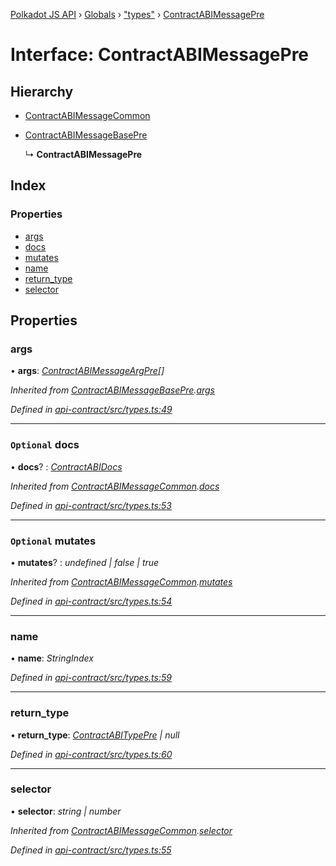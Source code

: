 [Polkadot JS API](../README.md) › [Globals](../globals.md) › ["types"](../modules/_types_.md) › [ContractABIMessagePre](_types_.contractabimessagepre.md)

# Interface: ContractABIMessagePre

## Hierarchy

* [ContractABIMessageCommon](_types_.contractabimessagecommon.md)

* [ContractABIMessageBasePre](_types_.contractabimessagebasepre.md)

  ↳ **ContractABIMessagePre**

## Index

### Properties

* [args](_types_.contractabimessagepre.md#args)
* [docs](_types_.contractabimessagepre.md#optional-docs)
* [mutates](_types_.contractabimessagepre.md#optional-mutates)
* [name](_types_.contractabimessagepre.md#name)
* [return_type](_types_.contractabimessagepre.md#return_type)
* [selector](_types_.contractabimessagepre.md#selector)

## Properties

###  args

• **args**: *[ContractABIMessageArgPre](../modules/_types_.md#contractabimessageargpre)[]*

*Inherited from [ContractABIMessageBasePre](_types_.contractabimessagebasepre.md).[args](_types_.contractabimessagebasepre.md#args)*

*Defined in [api-contract/src/types.ts:49](https://github.com/polkadot-js/api/blob/b7eeb992cd/packages/api-contract/src/types.ts#L49)*

___

### `Optional` docs

• **docs**? : *[ContractABIDocs](../modules/_types_.md#contractabidocs)*

*Inherited from [ContractABIMessageCommon](_types_.contractabimessagecommon.md).[docs](_types_.contractabimessagecommon.md#optional-docs)*

*Defined in [api-contract/src/types.ts:53](https://github.com/polkadot-js/api/blob/b7eeb992cd/packages/api-contract/src/types.ts#L53)*

___

### `Optional` mutates

• **mutates**? : *undefined | false | true*

*Inherited from [ContractABIMessageCommon](_types_.contractabimessagecommon.md).[mutates](_types_.contractabimessagecommon.md#optional-mutates)*

*Defined in [api-contract/src/types.ts:54](https://github.com/polkadot-js/api/blob/b7eeb992cd/packages/api-contract/src/types.ts#L54)*

___

###  name

• **name**: *StringIndex*

*Defined in [api-contract/src/types.ts:59](https://github.com/polkadot-js/api/blob/b7eeb992cd/packages/api-contract/src/types.ts#L59)*

___

###  return_type

• **return_type**: *[ContractABITypePre](_types_.contractabitypepre.md) | null*

*Defined in [api-contract/src/types.ts:60](https://github.com/polkadot-js/api/blob/b7eeb992cd/packages/api-contract/src/types.ts#L60)*

___

###  selector

• **selector**: *string | number*

*Inherited from [ContractABIMessageCommon](_types_.contractabimessagecommon.md).[selector](_types_.contractabimessagecommon.md#selector)*

*Defined in [api-contract/src/types.ts:55](https://github.com/polkadot-js/api/blob/b7eeb992cd/packages/api-contract/src/types.ts#L55)*
